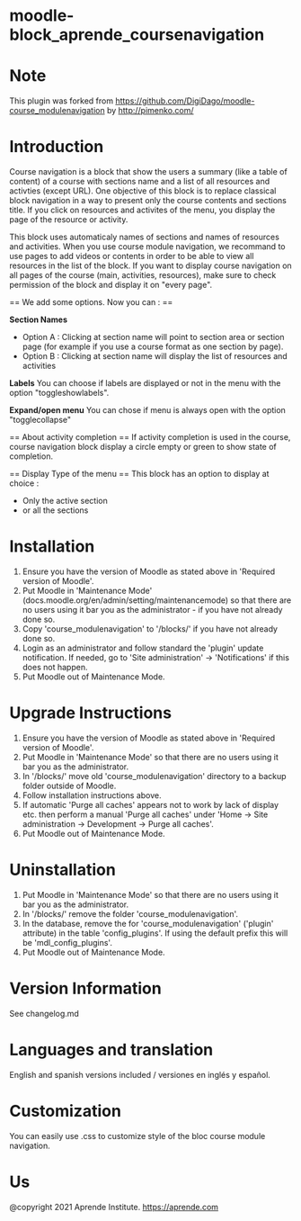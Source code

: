 # moodle-block_aprende_coursenavigation

Note
====
This plugin was forked from https://github.com/DigiDago/moodle-course_modulenavigation by http://pimenko.com/

Introduction
============
Course navigation is a block that show the users a summary (like a table of content) of a course with sections name and a list of all resources and activties (except URL). One objective of this block is to replace classical block navigation in a way to present only the course contents and sections title.
If you click on resources and activites of the menu, you display the page of the resource or activity.

This block uses automaticaly names of sections and names of resources and activities. When you use course module navigation, we recommand to use pages to add videos or contents in order to be able to view all resources in the list of the block.
If you want to display course navigation on all pages of the course (main, activities, resources), make sure to check permission of the block and display it on "every page".

== We add some options. Now you can : ==

**Section Names**
- Option A : Clicking at section name will point to section area or section page (for example if you use a course format as one section by page).
- Option B : Clicking at section name will display the list of resources and activities

**Labels**
You can choose if labels are displayed or not in the menu with the option "toggleshowlabels".

**Expand/open menu**
You can chose if menu is always open with the option "togglecollapse"


== About activity completion ==
If activity completion is used in the course, course navigation block display a circle empty or green to show state of completion. 

== Display Type of the menu ==
This block has an option to display at choice :
- Only the active section
- or all the sections

Installation
============
 1. Ensure you have the version of Moodle as stated above in 'Required version of Moodle'.  
 2. Put Moodle in 'Maintenance Mode' (docs.moodle.org/en/admin/setting/maintenancemode) so that there are no 
    users using it bar you as the administrator - if you have not already done so.
 3. Copy 'course_modulenavigation' to '/blocks/' if you have not already done so.
 4. Login as an administrator and follow standard the 'plugin' update notification.  If needed, go to
    'Site administration' -> 'Notifications' if this does not happen.
 5.  Put Moodle out of Maintenance Mode.

Upgrade Instructions
====================
 1. Ensure you have the version of Moodle as stated above in 'Required version of Moodle'.
 2. Put Moodle in 'Maintenance Mode' so that there are no users using it bar you as the administrator.
 3. In '/blocks/' move old 'course_modulenavigation' directory to a backup folder outside of Moodle.
 4. Follow installation instructions above.
 5. If automatic 'Purge all caches' appears not to work by lack of display etc. then perform a manual 'Purge all caches'
    under 'Home -> Site administration -> Development -> Purge all caches'.
 6. Put Moodle out of Maintenance Mode.

Uninstallation
==============
 1. Put Moodle in 'Maintenance Mode' so that there are no users using it bar you as the administrator.
 2. In '/blocks/' remove the folder 'course_modulenavigation'.
 4. In the database, remove the for 'course_modulenavigation' ('plugin' attribute) in the table 'config_plugins'.  If
    using the default prefix this will be 'mdl_config_plugins'.
 5. Put Moodle out of Maintenance Mode.

Version Information
===================
See changelog.md


Languages and translation
===================
English and spanish versions included / versiones en inglés y español.


Customization
===================
You can easily use .css to customize style of the bloc course module navigation.


Us
==
@copyright 2021 Aprende Institute. https://aprende.com
